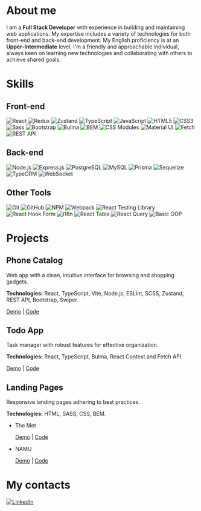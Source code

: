 <h1> About me</h1>

<p>
  I am a <strong>Full Stack Developer</strong> with experience in building and maintaining web applications. My expertise includes a variety of technologies for both front-end and back-end development. My English proficiency is at an <strong>Upper-Intermediate</strong> level. I'm a friendly and approachable individual, always keen on learning new technologies and collaborating with others to achieve shared goals.
</p>

<h1> Skills</h1> 

<h2>Front-end</h2>

![React](https://img.shields.io/badge/-React-61DAFB?style=flat&logo=react&logoColor=white)
![Redux](https://img.shields.io/badge/-Redux-764ABC?style=flat&logo=redux&logoColor=white)
![Zustand](https://img.shields.io/badge/-Zustand-000000?style=flat&logo=zustand&logoColor=white)
![TypeScript](https://img.shields.io/badge/-TypeScript-3178C6?style=flat&logo=typescript&logoColor=white)
![JavaScript](https://img.shields.io/badge/-JavaScript-F7DF1E?style=flat&logo=javascript&logoColor=white)
![HTML5](https://img.shields.io/badge/-HTML5-E34F26?style=flat&logo=html5&logoColor=white)
![CSS3](https://img.shields.io/badge/-CSS3-1572B6?style=flat&logo=css3&logoColor=white)
![Sass](https://img.shields.io/badge/-Sass-CC6699?style=flat&logo=sass&logoColor=white)
![Bootstrap](https://img.shields.io/badge/-Bootstrap-7952B3?style=flat&logo=bootstrap&logoColor=white)
![Bulma](https://img.shields.io/badge/-Bulma-00D1B2?style=flat&logo=bulma&logoColor=white)
![BEM](https://img.shields.io/badge/-BEM-000000?style=flat&logo=bem&logoColor=white)
![CSS Modules](https://img.shields.io/badge/-CSS%20Modules-000000?style=flat&logo=css-modules&logoColor=white)
![Material UI](https://img.shields.io/badge/-Material%20UI-007FFF?style=flat&logo=mui&logoColor=white)
![Fetch](https://img.shields.io/badge/-Fetch-000000?style=flat&logo=fetch&logoColor=white)
![REST API](https://img.shields.io/badge/-REST%20API-43853D?style=flat&logo=rest&logoColor=white)


<h2>Back-end</h2>

![Node.js](https://img.shields.io/badge/-Node.js-339933?style=flat&logo=node.js&logoColor=white)
![Express.js](https://img.shields.io/badge/-Express.js-000000?style=flat&logo=express&logoColor=white)
![PostgreSQL](https://img.shields.io/badge/-PostgreSQL-336791?style=flat&logo=postgresql&logoColor=white)
![MySQL](https://img.shields.io/badge/-MySQL-4479A1?style=flat&logo=mysql&logoColor=white)
![Prisma](https://img.shields.io/badge/-Prisma-2D3748?style=flat&logo=prisma&logoColor=white)
![Sequelize](https://img.shields.io/badge/-Sequelize-52B0E7?style=flat&logo=sequelize&logoColor=white)
![TypeORM](https://img.shields.io/badge/-TypeORM-FF3E00?style=flat&logoColor=white)
![WebSocket](https://img.shields.io/badge/-WebSocket-010101?style=flat&logo=websocket&logoColor=white)

<h2>Other Tools</h2>

![Git](https://img.shields.io/badge/-Git-F05032?style=flat&logo=git&logoColor=white)
![GitHub](https://img.shields.io/badge/-GitHub-181717?style=flat&logo=github&logoColor=white)
![NPM](https://img.shields.io/badge/-NPM-CB3837?style=flat&logo=npm&logoColor=white)
![Webpack](https://img.shields.io/badge/-Webpack-8DD6F9?style=flat&logo=webpack&logoColor=white)
![React Testing Library](https://img.shields.io/badge/-React%20Testing%20Library-E33332?style=flat&logo=testing-library&logoColor=white)
![React Hook Form](https://img.shields.io/badge/-React%20Hook%20Form-EC5990?style=flat&logo=reacthookform&logoColor=white)
![i18n](https://img.shields.io/badge/-i18n-26A69A?style=flat&logo=i18n&logoColor=white)
![React Table](https://img.shields.io/badge/-React%20Table-FF4154?style=flat&logo=react-table&logoColor=white)
![React Query](https://img.shields.io/badge/-React%20Query-FF4154?style=flat&logo=react-query&logoColor=white)
![Basic OOP](https://img.shields.io/badge/-Basic%20OOP-1E90FF?style=flat&logo=oop&logoColor=white)

<h1>Projects</h1>

<div>
  <h2>Phone Catalog</h2>
  <p>Web app with a clean, intuitive interface for browsing and shopping gadgets.</p>
  <p><strong>Technologies:</strong> React, TypeScript, Vite, Node.js, ESLint, SCSS, Zustand, REST API, Bootstrap, Swiper.</p>
  <a href="https://fs-mar24-kyrylos-witnesses.github.io/phone-catalog/">Demo</a> | <a href="https://github.com/fs-mar24-kyrylos-witnesses/phone-catalog">Code</a>
</div>

<div>
  <h2>Todo App</h2>
  <p>Task manager with robust features for effective organization.</p>
  <p><strong>Technologies:</strong> React, TypeScript, Bulma, React Context and Fetch API.</p>
  <a href="https://metrakonon.github.io/todo-app/">Demo</a> | <a href="https://github.com/metrakonon/todo-app">Code</a>
</div>

<div>
  <h2>Landing Pages</h2>
  <p>Responsive landing pages adhering to best practices.</p>
  <p><strong>Technologies:</strong> HTML, SASS, CSS, BEM.</p>
  <ul>
    <li>
      <p>The Met</p>
      <a href="https://metrakonon.github.io/the-met-landing"/>Demo</a> | <a href="https://github.com/metrakonon/the-met-landing">Code</a>
    </li>
    <li>
      <p>NAMU</p>
      <a href="https://metrakonon.github.io/namu/">Demo</a> | <a href="https://github.com/metrakonon/namu">Code</a>
    </li>
  </ul>
</div>

<h1>My contacts</h1>
<a href="https://www.linkedin.com/in/artem-kononenko-ba3716314" target="_blank">
  <img src="https://img.shields.io/badge/-LinkedIn-0A66C2?style=flat&logo=LinkedIn&logoColor=white" alt="LinkedIn">
</a>
